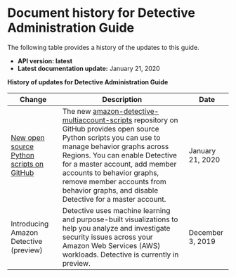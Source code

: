 # Document history for Detective Administration Guide<a name="doc-history"></a>

The following table provides a history of the updates to this guide\.
+ **API version: latest**
+ **Latest documentation update:** January 21, 2020


**History of updates for Detective Administration Guide**  

|  Change  |  Description  |  Date  | 
| --- | --- | --- | 
|  [New open source Python scripts on GitHub](detective-github-scripts.md)  |  The new [amazon\-detective\-multiaccount\-scripts](https://github.com/aws-samples/amazon-detective-multiaccount-scripts) repository on GitHub provides open source Python scripts you can use to manage behavior graphs across Regions\. You can enable Detective for a master account, add member accounts to behavior graphs, remove member accounts from behavior graphs, and disable Detective for a master account\.  |  January 21, 2020  | 
|  Introducing Amazon Detective \(preview\)  |  Detective uses machine learning and purpose\-built visualizations to help you analyze and investigate security issues across your Amazon Web Services \(AWS\) workloads\. Detective is currently in preview\.  |  December 3, 2019  | 